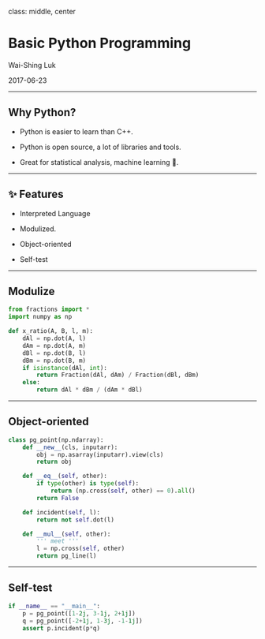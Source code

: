 class: middle, center

# Basic Python Programming

Wai-Shing Luk

2017-06-23

---

## Why Python?

- Python is easier to learn than C++.

- Python is open source, a lot of libraries and tools.

- Great for statistical analysis, machine learning 🤖.

---

## ✨ Features

- Interpreted Language

- Modulized.

- Object-oriented

- Self-test

---

## Modulize

```python
from fractions import *
import numpy as np

def x_ratio(A, B, l, m):
    dAl = np.dot(A, l)
    dAm = np.dot(A, m)
    dBl = np.dot(B, l)
    dBm = np.dot(B, m)
    if isinstance(dAl, int):
        return Fraction(dAl, dAm) / Fraction(dBl, dBm)
    else:
        return dAl * dBm / (dAm * dBl)
```

---

## Object-oriented

```python
class pg_point(np.ndarray):
    def __new__(cls, inputarr):
        obj = np.asarray(inputarr).view(cls)
        return obj

    def __eq__(self, other):
        if type(other) is type(self):
            return (np.cross(self, other) == 0).all()
        return False

    def incident(self, l):
        return not self.dot(l)

    def __mul__(self, other):
        ''' meet '''
        l = np.cross(self, other)
        return pg_line(l)
```

---

## Self-test

```python
if __name__ == "__main__":
    p = pg_point([1-2j, 3-1j, 2+1j])
    q = pg_point([-2+1j, 1-3j, -1-1j])
    assert p.incident(p*q)
```
